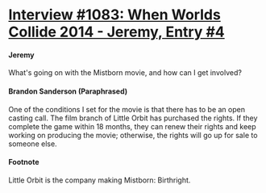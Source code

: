 # [Interview #1083: When Worlds Collide 2014 - Jeremy, Entry #4](https://www.theoryland.com/intvmain.php?i=1083#4)

#### Jeremy

What's going on with the Mistborn movie, and how can I get involved?

#### Brandon Sanderson (Paraphrased)

One of the conditions I set for the movie is that there has to be an open casting call. The film branch of Little Orbit has purchased the rights. If they complete the game within 18 months, they can renew their rights and keep working on producing the movie; otherwise, the rights will go up for sale to someone else.

#### Footnote

Little Orbit is the company making Mistborn: Birthright.

